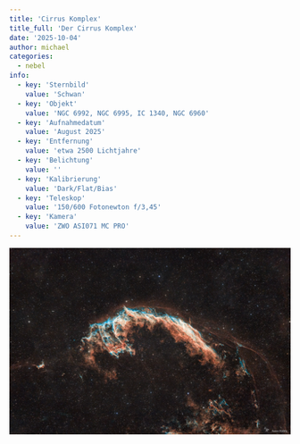 ```yaml
---
title: 'Cirrus Komplex'
title_full: 'Der Cirrus Komplex'
date: '2025-10-04'
author: michael
categories:
  - nebel
info:
  - key: 'Sternbild'
    value: 'Schwan'
  - key: 'Objekt'
    value: 'NGC 6992, NGC 6995, IC 1340, NGC 6960'
  - key: 'Aufnahmedatum'
    value: 'August 2025'
  - key: 'Entfernung'
    value: 'etwa 2500 Lichtjahre' 
  - key: 'Belichtung'
    value: ''
  - key: 'Kalibrierung'
    value: 'Dark/Flat/Bias'
  - key: 'Teleskop'
    value: '150/600 Fotonewton f/3,45'
  - key: 'Kamera'
    value: 'ZWO ASI071 MC PRO'
---
```


![NGC6992](header.jpg 'NGC6992')
